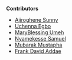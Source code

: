 **Contributors**

<!-- prettier-ignore-start -->

- [Ajiroghene Sunny](https://github.com/Ajioz)
- [Uchenna Egbo](https://github.com/yuhcee)
- [MaryBlessing Umeh](https://github.com/marybngozi)
- [Nyamekesse Samuel](https://github.com/Nyamekesse)
- [Mubarak Mustapha](https://github.com/mako-commits)
- [Frank David Addae](https://github.com/frankdavid-addae)